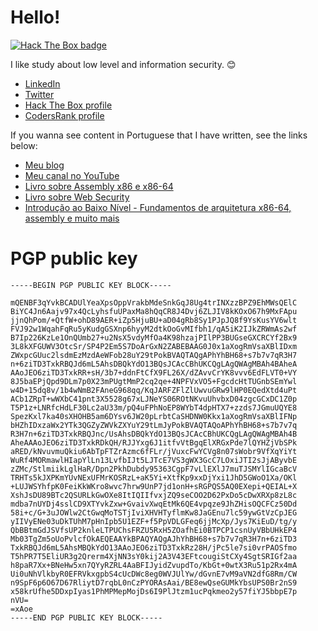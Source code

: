 # Hello!

[
  ![Hack The Box badge](https://www.hackthebox.com/badge/image/311973)
](https://app.hackthebox.com/profile/311973)

I like study about low level and information security. :blush:

* [LinkedIn](https://www.linkedin.com/in/silva97/)
* [Twitter](https://twitter.com/Vilas_79)
* [Hack The Box profile](https://app.hackthebox.com/profile/311973)
* [CodersRank profile](https://profile.codersrank.io/user/silva97)

If you wanna see content in Portuguese that I have written, see the links below:

* [Meu blog](https://blog.freedev.com.br/)
* [Meu canal no YouTube](https://www.youtube.com/@silva97)
* [Livro sobre Assembly x86 e x86-64](https://mentebinaria.gitbook.io/assembly/)
* [Livro sobre Web Security](https://websec.freedev.com.br/)
* [Introdução ao Baixo Nível - Fundamentos de arquitetura x86-64, assembly e muito mais](https://www.youtube.com/watch?v=E7TEz60UA90)

# PGP public key

```
-----BEGIN PGP PUBLIC KEY BLOCK-----

mQENBF3qYvkBCADUlYeaXpsOppVrakbMdeSnkGqJ8Ug4trINXzzBPZ9EhMWsQElC
BiYC4Jn6Aajv97x4QcLyhsfuUPaxMa8hQqCR8J4Dvj6ZLJIV8kKOxO67h9MxFApu
jjnQhPom/+QtfW+ohD89AER+iZp5HjuBU+aD04gRb8Sy1PJpJQ8f9YsKusYV6wlt
FVJ92w1WqahFqRu5yKudgGSXnp6hyyM2dtkOoGvMIfbh1/qA5iK2IJkZRWmAs2wf
B7Ip226KzLe1OnQUmb27+u2NsX5vdyMfOa4K98hzajPIlPP3BUGseGXCRCYf2Bx9
3L8kXFGUWV3OtcSr/SP4P2Em5S7DoArGxN2ZABEBAAG0J0x1aXogRmVsaXBlIDxm
ZWxpcGUuc2lsdmEzMzdAeWFob28uY29tPokBVAQTAQgAPhYhBH68+s7b7v7qR3H7
n+6ziTD3TxkRBQJd6mL5AhsDBQkYdO13BQsJCAcCBhUKCQgLAgQWAgMBAh4BAheA
AAoJEO6ziTD3TxkRR+sH/3b7+ddnFtCfX9FL26X/dZAvvCrYK8vvv6EdFLVT0+VY
8J5baEPjQpd9DLm7p0X23mPUgtMmP2cq2qe+4NPFVxVO5+FgcdcHtTUGnbSEmYwl
w4D+15dq8v/1b4wNmB2FAneG968qq/KqJARFZFlZlUwvuGRw9lHP0EQedXtd4uPt
ACb1ZRpT+wWXbC41pnt3X5528g67xLJNeYS06ROtNKvuUhvbxD04zgcGCxDC1Z0p
T5P1z+LNRfcHdLF30Lc2aU33m/pQ4uFPhNoEP8WYbT4dpHTX7+zzds7JGmuUQYE8
SpezKxl7ka40sXHOHB5am6DYsv6JW20pLrbtCaSHDNW0Kkx1aXogRmVsaXBlIFNp
bHZhIDxzaWx2YTk3QGZyZWVkZXYuY29tLmJyPokBVAQTAQoAPhYhBH68+s7b7v7q
R3H7n+6ziTD3TxkRBQJnc/UsAhsDBQkYdO13BQsJCAcCBhUKCQgLAgQWAgMBAh4B
AheAAAoJEO6ziTD3TxkRDkQH/RJJYxg6J1itfvVtBgqElXRGxPde7lQYHZjVbSPk
aRED/kNvuvmuQkiu6AbTpFTZrAzmc6fFLr/jVuxcFwYCVg8n07sWobr9VfXqYiYt
WuRf4MORmawlHIapYlLn13LvfbIJt5LJTcE7VS3gWX3GcC7LOxiJTI2sJjAByvbE
zZMc/StlmiikLglHaR/Dpn2PkhDubdy95363CgpF7vLlEXlJ7muTJSMYlIGcaBcV
TRHTs5kJXPKmYUvNExUFMrKOSRzL+aK5Yi+XtfKp9xxDjYxi1JhD5GWoO1Xa/OKl
+LUJWSYhfpK0FeiKkWKro8wvc7hrw9UnP7jd1onH+sRGPQS5AQ0EXepi+QEIAL+X
XshJsDU89BTc2QSURLkGwOXe8ItIQIIfvxjZQ9seCOO2D62PxDo5cDwXRXp8zL8c
mdba7nUYDj4sslCD9XTYvkZxw+GvaivXwqEtMk6QE4vpqze9JhZHisOQCFCz50Dd
58i+c/G+3uJOWlw2CtGwqMoTSTjIviXHVHTyflmKw8JaGEnu7lc59ywGtVzCpJEG
yIIVyENe03uDkTUhM7pHnIpb5U1EZF+f5PpVDLGFeq6jjMcXp/Jys7KiEuD/tg/y
QbBBtmGdJSVfsUP2knleLTPUChsFRZU5RxH5ZOafhEi0BTPCP1csnUyVBbUHkEP4
Mb03TgZm5oUoPvlcfOkAEQEAAYkBPAQYAQgAJhYhBH68+s7b7v7qR3H7n+6ziTD3
TxkRBQJd6mL5AhsMBQkYdO13AAoJEO6ziTD3TxkRz28H/jPc5le7si0vrPAOSfmo
T5hPR7T5EliUR3g2Qrerm4XjNN3sY0kij2A3V43EFtcougiStCXy4SgtSRIGf2aa
h8paR7Xx+BNeHw5xn7QYyRZRL4AaBFIJyidZvupdTo/KbGt+0wtX3Ru51p2Rx4mA
Ui0uNhVlkbyR0EFRVkxgpbS4cUcDWc8eg0WVJUlYw/dGvnE7vM9aVN2dfG8Rm/CW
n9SpF6p6O67D67RliytD7rqbL0nCzPYORAsAai/BE8ewQseGUMkYbsUPS0Br2nS9
x58krUfhe5DDxpIyas1PhMPMepMojDs6I9PlJtzm1ucPqkmeo2y57fiYJ5bbpE7p
nVU=
=xAoe
-----END PGP PUBLIC KEY BLOCK-----
```
